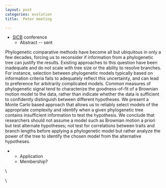 ```yaml
---
layout: post
categories: evolution
title:  Peter meeting

---
```







-   [SICB](http://www.sicb.org/meetings/2011/abstracts/index.php3 "http://www.sicb.org/meetings/2011/abstracts/index.php3")
    conference
    -   Abstract -- sent

Phylogenetic comparative methods have become all but ubiquitous in only
a few decades, forcing us to reconsider if information from a
phylogenetic tree can justify the results. Existing approaches to this
question have been inadequate and do not scale with tree size or the
ability to resolve branches. For instance, selection between
phylogenetic models typically based on information criteria fails to
adequately reflect this uncertainty, and can lead to preference for
arbitrarily complicated models. Common measures of phylogenetic signal
tend to characterize the goodness-of-fit of a Brownian motion model to
the data, rather than indicate whether the data is sufficient to
confidently distinguish between different hypotheses. We present a Monte
Carlo based approach that allows us to reliably select models of the
appropriate complexity and identify when a given phylogenetic tree
contains insufficient information to test the hypothesis. We conclude
that researchers should not assume a model such as Brownian motion a
priori but test alternate hypotheses; not test for correlations between
traits and branch lengths before applying a phylogenetic model but
rather analyze the power of the tree to identify the chosen model from
the alternative hypotheses.

-   -   Application
    -   Membership?

\

\

